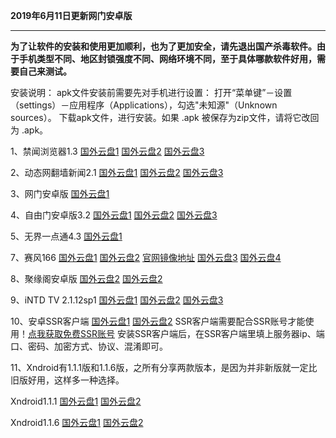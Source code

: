 **2019年6月11日更新网门安卓版**

***

**为了让软件的安装和使用更加顺利，也为了更加安全，请先退出国产杀毒软件。由于手机类型不同、地区封锁强度不同、网络环境不同，至于具体哪款软件好用，需要自己来测试。**

安装说明：
apk文件安装前需要先对手机进行设置： 打开“菜单键”－设置（settings）－应用程序（Applications），勾选"未知源"（Unknown sources）。
下载apk文件，进行安装。如果 .apk 被保存为zip文件，请将它改回为 .apk。

1、禁闻浏览器1.3 [国外云盘1](http://108.61.224.82/lib1/JWBrowser.apk) [国外云盘2](https://raw.githubusercontent.com/bannedbook/fanqiang/master/apk/JWBrowser.apk)   [国外云盘3](https://yadi.sk/d/2AljzwbD3Pru7i) 

2、动态网翻墙新闻2.1 [国外云盘1](http://108.61.224.82/lib1/dweb.apk) [国外云盘2](https://storage.googleapis.com/jwnews/dweb.apk)    [国外云盘3](https://yadi.sk/d/k7-3YcQh3PruAq) 

3、网门安卓版 [国外云盘1](http://108.61.224.82/lib1/98IWdI.apk) 

4、自由门安卓版3.2  [国外云盘1](http://108.61.224.82/lib1/fgma.apk)
 [国外云盘2](https://git.io/fgma )   [国外云盘3](https://yadi.sk/d/WMs0DsR63PruF8) 

5、无界一点通4.3  [国外云盘1](http://108.61.224.82/lib1/um4.1.apk) 

7、赛风166  [国外云盘1](http://108.61.224.82/lib1/PsiphonAndroid.apk) [国外云盘2](https://s3.amazonaws.com/psiphon/web/mjr4-p23r-puwl/PsiphonAndroid.apk) [官网镜像地址](https://s3.amazonaws.com/psiphon/web/mjr4-p23r-puwl/zh/download.html) [国外云盘3](https://nofile.io/f/uHMKa56Ffpr/PsiphonAndroid.apk) [国外云盘4](https://yadi.sk/d/NYjNdUPL3PruLD) 

8、聚缘阁安卓版  [国外云盘2](http://108.61.224.82/lib1/201861502.apk )   [国外云盘2](https://github.com/dtw9/9/raw/master/201861502.apk) 

9、iNTD TV 2.1.12sp1  [国外云盘1](http://108.61.224.82/lib1/iNTD_TV.apk) [国外云盘2](https://github.com/bannedbook/fanqiang/raw/master/apk/iNTD_TV.apk)  [国外云盘3](https://yadi.sk/d/bSqISDfH3PruPG)

10、安卓SSR客户端 [国外云盘1](http://108.61.224.82/lib1/shadowsocksr-release.apk) [国外云盘2](https://github.com/shadowsocksr-backup/shadowsocksr-android/releases/download/3.4.0.8/shadowsocksr-release.apk)  SSR客户端需要配合SSR账号才能使用！[点我获取免费SSR账号](https://github.com/Alvin9999/new-pac/wiki/ss%E5%85%8D%E8%B4%B9%E8%B4%A6%E5%8F%B7) 安装SSR客户端后，在SSR客户端里填上服务器ip、端口、密码、加密方式、协议、混淆即可。

11、Xndroid有1.1.1版和1.1.6版，之所有分享两款版本，是因为并非新版就一定比旧版好用，这样多一种选择。

Xndroid1.1.1   [国外云盘1](http://108.61.224.82/lib1/Xndroid1.1.1.apk)  [国外云盘2](https://github.com/XndroidDev/Xndroid/releases/download/1.1.1/app-release.apk)

Xndroid1.1.6  [国外云盘1](http://108.61.224.82/lib1/Xndroid1.1.6.apk) [国外云盘2](https://github.com/XndroidDev/Xndroid/releases/download/1.1.6/app-release.apk) 
